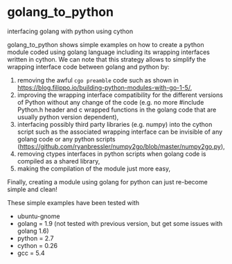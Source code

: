 # golang_to_python
interfacing golang with python using cython

golang_to_python shows simple examples on how to create a python module coded using golang language including its wrapping interfaces written in cython. We can note that this strategy allows to simplify the wrapping interface code between golang and python by:

1. removing the awful `cgo preamble` code such as shown in https://blog.filippo.io/building-python-modules-with-go-1-5/,
2. improving the wrapping interface compatibility for the different versions of Python without any change of the code (e.g. no more #include Python.h header and c wrapped functions in the golang code that are usually python version dependent),
3. interfacing possibly third party libraries (e.g. numpy) into the cython script such as the associated wrapping interface can be invisible of any golang code or any python scripts (https://github.com/ryanbressler/numpy2go/blob/master/numpy2go.py),
4. removing ctypes interfaces in python scripts when golang code is compiled as a shared library, 
5. making the compilation of the module just more easy,

Finally, creating a module using golang for python can just re-become simple and clean!

These simple examples have been tested with

* ubuntu-gnome
* golang = 1.9 (not tested with previous version, but get some issues with golang 1.6)
* python = 2.7
* cython = 0.26
* gcc = 5.4
